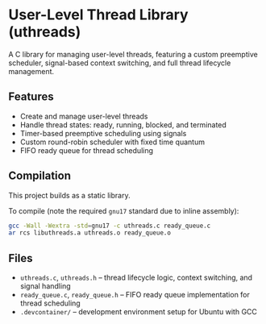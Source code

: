 # User-Level Thread Library (uthreads)

A C library for managing user-level threads, featuring a custom preemptive scheduler, signal-based context switching, and full thread lifecycle management.

## Features

- Create and manage user-level threads
- Handle thread states: ready, running, blocked, and terminated
- Timer-based preemptive scheduling using signals
- Custom round-robin scheduler with fixed time quantum
- FIFO ready queue for thread scheduling

## Compilation

This project builds as a static library.

To compile (note the required `gnu17` standard due to inline assembly):

```bash
gcc -Wall -Wextra -std=gnu17 -c uthreads.c ready_queue.c
ar rcs libuthreads.a uthreads.o ready_queue.o
```


## Files

- `uthreads.c`, `uthreads.h` – thread lifecycle logic, context switching, and signal handling  
- `ready_queue.c`, `ready_queue.h` – FIFO ready queue implementation for thread scheduling  
- `.devcontainer/` – development environment setup for Ubuntu with GCC  